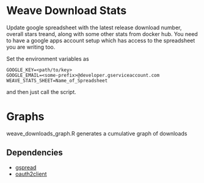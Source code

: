 # Weave Download Stats

Update google spreadsheet with the latest release download number, 
overall stars treand, along with some other stats from docker hub.
You need to have a google apps account setup which has access to the
spreadsheet you are writing too.

Set the environment variables as

```
GOOGLE_KEY=<path/to/key>
GOOGLE_EMAIL=<some-prefix>@developer.gserviceaccount.com
WEAVE_STATS_SHEET=Name_of_Spreadsheet
```

and then just call the script.

# Graphs

weave_downloads_graph.R generates a cumulative graph of downloads

## Dependencies

* [gspread](https://github.com/burnash/gspread)
* [oauth2client](https://github.com/google/oauth2client)
